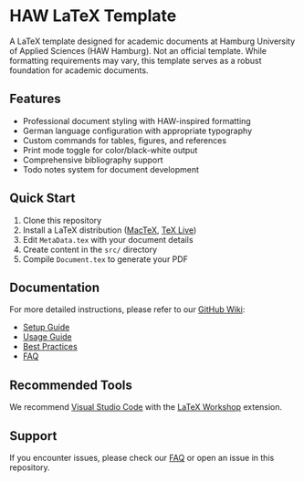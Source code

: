 # HAW LaTeX Template

A LaTeX template designed for academic documents at Hamburg University of Applied Sciences (HAW Hamburg). Not an official template.
While formatting requirements may vary, this template serves as a robust foundation for academic documents.

## Features

- Professional document styling with HAW-inspired formatting
- German language configuration with appropriate typography
- Custom commands for tables, figures, and references
- Print mode toggle for color/black-white output
- Comprehensive bibliography support
- Todo notes system for document development

## Quick Start

1. Clone this repository
2. Install a LaTeX distribution ([MacTeX](https://tug.org/mactex/), [TeX Live](https://tug.org/texlive/))
3. Edit `MetaData.tex` with your document details
4. Create content in the `src/` directory
5. Compile `Document.tex` to generate your PDF

## Documentation

For more detailed instructions, please refer to our [GitHub Wiki](https://github.com/Guemmel/HAWTemplate/wiki):

- [Setup Guide](https://github.com/Guemmel/HAWTemplate/wiki/Setup)
- [Usage Guide](https://github.com/Guemmel/HAWTemplate/wiki/Usage)
- [Best Practices](https://github.com/Guemmel/HAWTemplate/wiki/BestPractice)
- [FAQ](https://github.com/Guemmel/HAWTemplate/wiki/FAQ)

## Recommended Tools

We recommend [Visual Studio Code](https://code.visualstudio.com/) with the [LaTeX Workshop](https://marketplace.visualstudio.com/items?itemName=James-Yu.latex-workshop) extension.

## Support

If you encounter issues, please check our [FAQ](https://github.com/Guemmel/HAWTemplate/wiki/FAQ) or open an issue in this repository.
